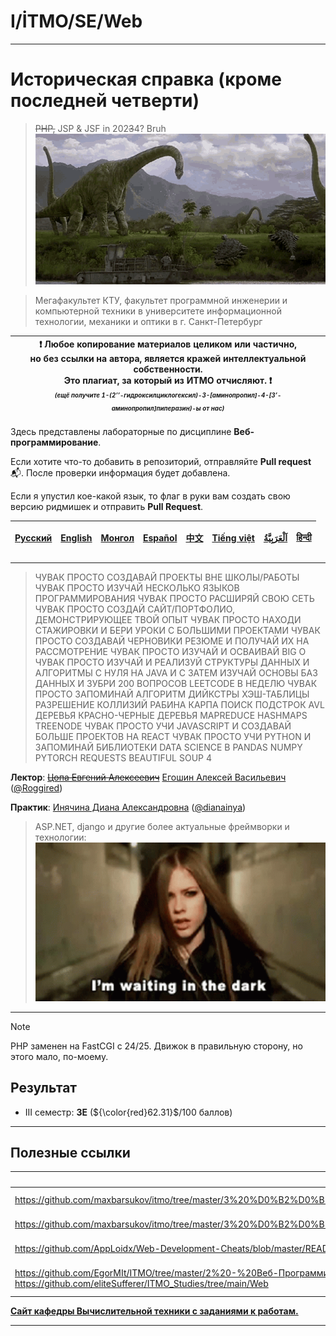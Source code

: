 # I/İTMO/SE/Web

---
# Историческая справка (кроме последней четверти)
> ~~PHP,~~ JSP & JSF in 202~~3~~4? Bruh\
![jurassic era](/img/gifs/brachiosaurus.gif)

> Мегафакультет КТУ, факультет программной инженерии и компьютерной техники в университете информационной технологии, механики и оптики в г. Санкт-Петербург

| :exclamation: <b>Любое копирование материалов целиком или частично,<br>но без ссылки на автора, является кражей интеллектуальной собственности.<br>Это плагиат, за который из ИТМО отчисляют.</b> :exclamation:<br><sub><sup><i>(ещё получите 1-(2’’-гидроксилциклогексил)-3-[аминопропил]-4-[3’-аминопропил]пиперазин)-ы от нас)</sup></sub></b> |
|---------------------------------------------------------------------------------------------------------------------------------------------------------------------------------------------------------------------------------------------------------------------------------------------------------------------------------------------------|
Здесь представлены лабораторные по дисциплине **Веб-программирование**.

Если хотите что-то добавить в репозиторий, отправляйте **Pull request** :mailbox_with_mail:. После проверки информация будет добавлена.

Если я упустил кое-какой язык, то флаг в руки вам создать свою версию ридмишек и отправить **Pull Request**.

| [<strong>Русский</strong>](https://github.com/XVIIStarPlatinum/itmo/blob/master/Software%20Engineering/README.md) | [<strong>English</strong>](https://github.com/XVIIStarPlatinum/itmo/blob/master/Software%20Engineering/.docs/README_EN.md) | [<strong>Монгол</strong>](https://github.com/XVIIStarPlatinum/itmo/blob/master/Software%20Engineering/.docs/README_MN.md) | [<strong>Español</strong>](https://github.com/XVIIStarPlatinum/itmo/blob/master/Software%20Engineering/.docs/README_ES.md) | [<strong>中文</strong>](https://github.com/XVIIStarPlatinum/itmo/blob/master/Software%20Engineering/.docs/README_CN.md) | [<strong>Tiếng việt</strong>](https://github.com/XVIIStarPlatinum/itmo/blob/master/Software%20Engineering/.docs/README_VN.md) | [<strong><p dir="rtl" lang="ar">اَلْعَرَبِيَّةُ</p></strong>](https://github.com/XVIIStarPlatinum/itmo/blob/master/Software%20Engineering/.docs/README_AR.md) | [<strong>हिन्दी</strong>](https://github.com/XVIIStarPlatinum/itmo/blob/master/Software%20Engineering/.docs/README_IN.md) |
|-------------------------------------------------------------------------------------------------------------------|----------------------------------------------------------------------------------------------------------------------------|---------------------------------------------------------------------------------------------------------------------------|----------------------------------------------------------------------------------------------------------------------------|-----------------------------------------------------------------------------------------------------------------------|-------------------------------------------------------------------------------------------------------------------------------|---------------------------------------------------------------------------------------------------------------------------------------------------------------|---------------------------------------------------------------------------------------------------------------------------|
---
> ЧУВАК ПРОСТО СОЗДАВАЙ ПРОЕКТЫ ВНЕ ШКОЛЫ/РАБОТЫ ЧУВАК ПРОСТО ИЗУЧАЙ НЕСКОЛЬКО ЯЗЫКОВ ПРОГРАММИРОВАНИЯ ЧУВАК ПРОСТО РАСШИРЯЙ СВОЮ СЕТЬ ЧУВАК ПРОСТО СОЗДАЙ САЙТ/ПОРТФОЛИО, ДЕМОНСТРИРУЮЩЕЕ ТВОЙ ОПЫТ ЧУВАК ПРОСТО НАХОДИ СТАЖИРОВКИ И БЕРИ УРОКИ С БОЛЬШИМИ ПРОЕКТАМИ ЧУВАК ПРОСТО СОЗДАВАЙ ЧЕРНОВИКИ РЕЗЮМЕ И ПОЛУЧАЙ ИХ НА РАССМОТРЕНИЕ ЧУВАК ПРОСТО ИЗУЧАЙ И ОСВАИВАЙ BIG O ЧУВАК ПРОСТО ИЗУЧАЙ И РЕАЛИЗУЙ СТРУКТУРЫ ДАННЫХ И АЛГОРИТМЫ С НУЛЯ НА JAVA И C ЗАТЕМ ИЗУЧАЙ ОСНОВЫ БАЗ ДАННЫХ И ЗУБРИ 200 ВОПРОСОВ LEETCODE В НЕДЕЛЮ ЧУВАК ПРОСТО ЗАПОМИНАЙ АЛГОРИТМ ДИЙКСТРЫ ХЭШ-ТАБЛИЦЫ РАЗРЕШЕНИЕ КОЛЛИЗИЙ РАБИНА КАРПА ПОИСК ПОДСТРОК AVL ДЕРЕВЬЯ КРАСНО-ЧЕРНЫЕ ДЕРЕВЬЯ MAPREDUCE HASHMAPS TREENODE ЧУВАК ПРОСТО УЧИ JAVASCRIPT И СОЗДАВАЙ БОЛЬШЕ ПРОЕКТОВ НА REACT ЧУВАК ПРОСТО УЧИ PYTHON И ЗАПОМИНАЙ БИБЛИОТЕКИ DATA SCIENCE В PANDAS NUMPY PYTORCH REQUESTS BEAUTIFUL SOUP 4

**Лектор**: ~~[Цопа Евгений Алексеевич](https://my.itmo.ru/persons/126287)~~ [Егошин Алексей Васильевич](https://my.itmo.ru/persons/285578) ([@Roggired](https://github.com/roggired))

**Практик**: [Инячина Диана Александровна](https://my.itmo.ru/persons/126471) ([@dianainya](https://github.com/dianainya))
> ASP.NET, django и другие более актуальные фреймворки и технологии:
> ![avril-lavigne](/img/gifs/avril-lavigne(1).gif)
---

> [!NOTE]
> PHP заменен на FastCGI с 24/25. Движок в правильную сторону, но этого мало, по-моему.

## Результат

- III семестр: **3E** (${\color{red}62.31}$/100 баллов)
---

## Полезные ссылки <a name="links"></a>
| Ссылка                                                                                                                                                                                                    | Описание                                      |
|-----------------------------------------------------------------------------------------------------------------------------------------------------------------------------------------------------------|-----------------------------------------------|
| https://github.com/maxbarsukov/itmo/tree/master/3%20%D0%B2%D0%B5%D0%B1/%D1%80%D1%83%D0%B1%D0%B5%D0%B6%D0%BA%D0%B8                                                                                         | Рубежные работы 2023                          |
| https://github.com/maxbarsukov/itmo/tree/master/3%20%D0%B2%D0%B5%D0%B1/%D0%BC%D0%B8%D0%BA%D1%80%D0%BE%D0%BA%D0%BE%D0%BD%D1%82%D1%80%D0%BE%D0%BB%D1%8C%D0%BD%D1%8B%D0%B5                                   | Микроконтрольные работы 2023                  |
| https://github.com/AppLoidx/Web-Development-Cheats/blob/master/README.md                                                                                                                                  | Web Development Cheatsheets                   |
| https://github.com/EgorMIt/ITMO/tree/master/2%20-%20Веб-Программирование<br>https://github.com/eliteSufferer/ITMO_Studies/tree/main/Web                                                                   | Материалы для теоретической защиты            |

[**Сайт кафедры Вычислительной техники с заданиями к работам.**](https://se.ifmo.ru/courses/web#labs)

---